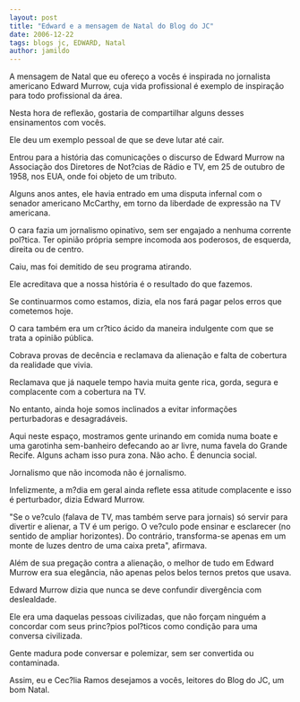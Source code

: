 ```yaml
---
layout: post
title: "Edward e a mensagem de Natal do Blog do JC"
date: 2006-12-22
tags: blogs jc, EDWARD, Natal
author: jamildo
---
```

A mensagem de Natal que eu ofere&ccedil;o a voc&ecirc;s &eacute; inspirada no jornalista americano Edward Murrow, cuja vida profissional &eacute; exemplo de inspira&ccedil;&atilde;o para todo profissional da &aacute;rea.

Nesta hora de reflex&atilde;o, gostaria de compartilhar alguns desses ensinamentos com voc&ecirc;s.

Ele deu um exemplo pessoal de que se deve lutar at&eacute; cair.

Entrou para a hist&oacute;ria das comunica&ccedil;&otilde;es o discurso de Edward Murrow na Associa&ccedil;&atilde;o dos Diretores de Not?cias de R&aacute;dio e TV, em 25 de outubro de 1958, nos EUA, onde foi objeto de um tributo.

Alguns anos antes, ele havia entrado em uma disputa infernal com o senador americano McCarthy, em torno da liberdade de express&atilde;o na TV americana.

O cara fazia um jornalismo opinativo, sem ser engajado a nenhuma corrente pol?tica. Ter opini&atilde;o pr&oacute;pria sempre incomoda aos poderosos, de esquerda, direita ou de centro.

Caiu, mas foi demitido de seu programa atirando.

Ele acreditava que a nossa hist&oacute;ria &eacute; o resultado do que fazemos.

Se continuarmos como estamos, dizia, ela nos far&aacute; pagar pelos erros que cometemos hoje.

O cara tamb&eacute;m era um cr?tico &aacute;cido da maneira indulgente com que se trata a opini&atilde;o p&uacute;blica.

Cobrava provas de dec&ecirc;ncia e reclamava da aliena&ccedil;&atilde;o e falta de cobertura da realidade que vivia.

Reclamava que j&aacute; naquele tempo havia muita gente rica, gorda, segura e complacente com a cobertura na TV.

No entanto, ainda hoje somos inclinados a evitar informa&ccedil;&otilde;es perturbadoras e desagrad&aacute;veis.

Aqui neste espa&ccedil;o, mostramos gente urinando em comida numa boate e uma garotinha sem-banheiro defecando ao ar livre, numa favela do Grande Recife. Alguns acham isso pura zona. N&atilde;o acho. &Eacute; denuncia social.

Jornalismo que n&atilde;o incomoda n&atilde;o &eacute; jornalismo.

Infelizmente, a m?dia em geral ainda reflete essa atitude complacente e isso &eacute; perturbador, dizia Edward Murrow.

"Se o ve?culo (falava de TV, mas tamb&eacute;m serve para jornais) s&oacute; servir para divertir e alienar, a TV &eacute; um perigo. O ve?culo pode ensinar e esclarecer (no sentido de ampliar horizontes). Do contr&aacute;rio, transforma-se apenas em um monte de luzes dentro de uma caixa preta", afirmava.

Al&eacute;m de sua prega&ccedil;&atilde;o contra a aliena&ccedil;&atilde;o, o melhor de tudo em Edward Murrow era sua eleg&acirc;ncia, n&atilde;o apenas pelos belos ternos pretos que usava.

Edward Murrow dizia que nunca se deve confundir diverg&ecirc;ncia com deslealdade.

Ele era uma daquelas pessoas civilizadas, que n&atilde;o for&ccedil;am ningu&eacute;m a concordar com seus princ?pios pol?ticos como condi&ccedil;&atilde;o para uma conversa civilizada.

Gente madura pode conversar e polemizar, sem ser convertida ou contaminada.

Assim, eu e Cec?lia Ramos desejamos a voc&ecirc;s, leitores do Blog do JC, um bom Natal.